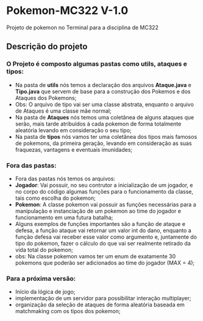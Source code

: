 # Pokemon-MC322 V-1.0
Projeto de pokemon no Terminal para a disciplina de MC322
## Descrição do projeto
### O Projeto é composto algumas pastas como utils, ataques e tipos:
- Na pasta de **utils** nós temos a declaração dos arquivos **Ataque.java** e **Tipo.java** que servem de base para a construção dos Pokemos e dos Ataques dos Pokemons;
- Obs: O arquivo de tipo vai ser uma classe abstrata, enquanto o arquivo de Ataques é uma classe mãe normal;
- Na pasta de **Ataques** nós temos uma coletânea de alguns ataques que serão, mais tarde atribuídos à cada pokemon de forma totalmente aleatória levando em consideração o seu tipo;
- Na pasta de **tipos** nós vamos ter uma coletânea dos tipos mais famosos de pokemons, da primeira geração, levando em consideração as suas fraquezas, vantagens e eventuais imunidades;

### Fora das pastas:
- Fora das pastas nós temos os arquivos:
- **Jogador**: Vai possuir, no seu contrutor a inicialização de um jogador, e no corpo do código algumas funções para o funcionamento da classe, tais como escolha do pokemon;
- **Pokemon**: A classe pokemon vai possuir as funções necessárias para a manipulação e instanciação de um pokemon ao time do jogador e funcionamento em uma futura batalha;
- Alguns exemplos de funções importantes são a função de ataque e defesa, a função ataque vai retornar um valor int do dano, enquanto a função defesa vai receber esse valor como argumento e, juntamente do tipo do pokemon, fazer o cálculo do que vai ser realmente retirado da vida total do pokemon;
- obs: Na classe pokemon vamos ter um enum de exatamente 30 pokemons que poderão ser adicionados ao time do jogador (MAX = 4);

### Para a próxima versão:
- Início da lógica de jogo;
- implementação de um servidor para possibilitar interação multiplayer;
- organização da seleção de ataques de forma aleatória baseada em matchmaking com os tipos dos pokemon; 
